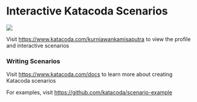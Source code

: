 # Interactive Katacoda Scenarios

[![](http://shields.katacoda.com/katacoda/kurniawankamisaputra/count.svg)](https://www.katacoda.com/kurniawankamisaputra "Get your profile on Katacoda.com")

Visit https://www.katacoda.com/kurniawankamisaputra to view the profile and interactive scenarios

### Writing Scenarios
Visit https://www.katacoda.com/docs to learn more about creating Katacoda scenarios

For examples, visit https://github.com/katacoda/scenario-example
